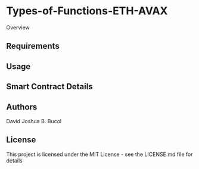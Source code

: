 # Types-of-Functions-ETH-AVAX
Overview 

## Requirements


## Usage


## Smart Contract Details 

## Authors
David Joshua B. Bucol

## License
This project is licensed under the MIT License - see the LICENSE.md file for details
